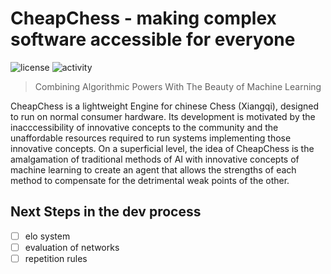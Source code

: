# CheapChess - making complex software accessible for everyone
![license](https://img.shields.io/github/license/SiiiMiii/Chess-AI)
![activity](https://img.shields.io/github/commit-activity/m/SiiiMiii/Chess-AI)

> Combining Algorithmic Powers With The Beauty of Machine Learning

CheapChess is a lightweight Engine for chinese Chess (Xiangqi), designed to run on normal consumer hardware. Its development is motivated by the inacccessibility of innovative concepts to the community and the unaffordable resources required to run systems implementing those innovative concepts.
On a superficial level, the idea of CheapChess is the amalgamation of traditional methods of AI with innovative concepts of machine learning to create an agent that allows the strengths of each method to compensate for the detrimental weak points of the other.

## Next Steps in the dev process
* [ ] elo system
* [ ] evaluation of networks
* [ ] repetition rules